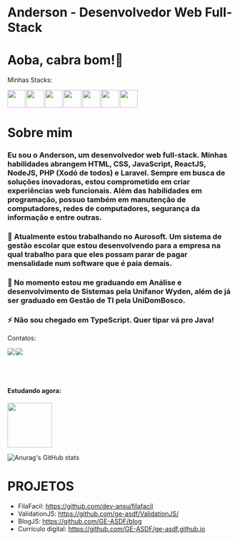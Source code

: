 # Anderson - Desenvolvedor Web Full-Stack
# Aoba, cabra bom!👋 

Minhas Stacks:
<div style="display:flex;gap:2px">    
<img lazy src="https://cdn.jsdelivr.net/gh/devicons/devicon/icons/html5/html5-original.svg" width="40" height="40" />
<img lazy src="https://cdn.jsdelivr.net/gh/devicons/devicon/icons/css3/css3-original.svg" width="40" height="40"/>
<img lazy src="https://cdn.jsdelivr.net/gh/devicons/devicon/icons/javascript/javascript-original.svg" width="40" height="40" />
<img lazy src="https://cdn.jsdelivr.net/gh/devicons/devicon/icons/react/react-original.svg" width="40" height="40"/>
<img lazy src="https://cdn.jsdelivr.net/gh/devicons/devicon/icons/nodejs/nodejs-original.svg" width="40" height="40" />          
<img lazy src="https://cdn.jsdelivr.net/gh/devicons/devicon/icons/php/php-original.svg"  width="40" height="40" />
<img lazy src="https://cdn.jsdelivr.net/gh/devicons/devicon@latest/icons/laravel/laravel-original.svg" width="40" height="40" />          
</div>

# Sobre mim
### Eu sou o Anderson, um desenvolvedor web full-stack. Minhas habilidades abrangem HTML, CSS, JavaScript, ReactJS, NodeJS, PHP (Xodó de todos) e Laravel. Sempre em busca de soluções inovadoras, estou comprometido em criar experiências web funcionais. Além das habilidades em programação, possuo também em manutenção de computadores, redes de computadores, segurança da informação e entre outras.

### 🔭 Atualmente estou trabalhando no Aurosoft. Um sistema de gestão escolar que estou desenvolvendo para a empresa na qual trabalho para que eles possam parar de pagar mensalidade num software que é paia demais.

### 🌱 No momento estou me graduando em Análise e desenvolvimento de Sistemas pela Unifanor Wyden, além de já ser graduado em Gestão de TI pela UniDomBosco.

### ⚡ __Não sou chegado em TypeScript. Quer tipar vá pro Java!__

Contatos:
<div style="display:flex;gap:2px">
<a href="https://www.linkedin.com/in/anderson-souza-20b732112?utm_source=share&utm_campaign=share_via&utm_content=profile&utm_medium=android_app">
<img lazy src="https://img.shields.io/badge/LinkedIn-0077B5?style=for-the-badge&logo=linkedin&logoColor=white" />
</a>
<a href="https://www.instagram.com/oproprioansu/">
<img lazy src="https://img.shields.io/badge/Instagram-E4405F?style=for-the-badge&logo=instagram&logoColor=white" />
</a>
</div>
</br>
</br>
</br>

<div>    
<h4>Estudando agora:</h4>
<img width="100" height="100" lazy src="https://cdn.jsdelivr.net/gh/devicons/devicon@latest/icons/laravel/laravel-original-wordmark.svg" />   
</div>

![Anurag's GitHub stats](https://github-readme-stats.vercel.app/api?username=dev-ansu&show_icons=true&theme=radical)

# PROJETOS
- FilaFacil: https://github.com/dev-ansu/filafacil
- ValidationJS: https://github.com/ge-asdf/ValidationJS/
- BlogJS: https://github.com/GE-ASDF/blog
- Currículo digital: https://github.com/GE-ASDF/ge-asdf.github.io
